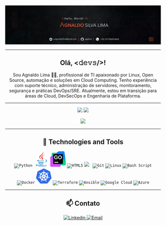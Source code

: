 <!-- Logo -->
<p align="center">
  <img src="/img/capa.webp" alt="Logo Agnaldo" width="800" />
</p>

---

<h2 align="center">Olá, <𝚍𝚎𝚟𝚜/>!</h2>

<p align="center">
Sou Agnaldo Lima 👨‍💻, profissional de TI apaixonado por Linux, Open Source, automação e soluções em Cloud Computing.  
Tenho experiência com suporte técnico, administração de servidores, monitoramento, segurança e práticas DevOps/SRE.  
Atualmente, estou em transição para áreas de Cloud, DevSecOps e Engenharia de Plataforma.
</p>

---

<div align="center">
  <!--<img height="180em" src="https://github-readme-stats.vercel.app/api?username=agslima&show_icons=true&theme=dracula" />
  <img height="180em" src="https://github-readme-stats.vercel.app/api/top-langs/?username=agslima&layout=compact&theme=dracula" />
  -->
  <img height="160em" src="https://github-readme-stats.vercel.app/api?username=agslima&show_icons=true&theme=great-gatsby">
  <img height="160em" src="https://github-readme-stats.vercel.app/api/top-langs/?username=agslima&layout=compact&theme=great-gatsby">
</div>

<br />

<div align="center">
  <img height="160em" src="https://github-readme-streak-stats.herokuapp.com?user=agslima&theme=great-gatsby" />
  <!--
  <img src="https://github-readme-streak-stats.herokuapp.com?user=agslima&theme=dracula" />
  -->
</div>

---

<h2 align="center">🧰 Technologies and Tools</h2>

<p align="center">
  <code><img height="50" src="https://cdn.jsdelivr.net/gh/devicons/devicon/icons/python/python-original.svg" title="Python"></code>
  <code><img height="50" src="https://github.com/devicons/devicon/blob/v2.17.0/icons/java/java-original.svg" title="Java"></code>
  <code><img height="50" src="https://github.com/devicons/devicon/blob/v2.17.0/icons/goland/goland-original.svg" title="Go"></code>
  <code><img height="50" src="https://cdn.jsdelivr.net/gh/devicons/devicon/icons/html5/html5-original.svg"   title="HTML5"></code>  
  <code><img height="50" src="https://upload.wikimedia.org/wikipedia/commons/thumb/9/9a/Visual_Studio_Code_1.35_icon.svg/1024px-Visual_Studio_Code_1.35_icon.svg.png" titles="Visual Studio"> </code>
  <code><img height="50" src="https://cdn.jsdelivr.net/gh/devicons/devicon/icons/git/git-original.svg" title="Git"></code>
  <code><img height="50" src="https://cdn.jsdelivr.net/gh/devicons/devicon/icons/linux/linux-original.svg" title="Linux"></code>
  <code><img height="50" src="https://cdn.jsdelivr.net/gh/devicons/devicon/icons/bash/bash-original.svg" title="Bash Script"></code>  
  <code><img height="50" src="https://cdn.jsdelivr.net/gh/devicons/devicon/icons/docker/docker-original.svg" title="Docker"></code>
  <code><img height="50" src="https://github.com/devicons/devicon/blob/v2.17.0/icons/kubernetes/kubernetes-original.svg" title="Kubernetes"></code>
  <code><img height="50" src="https://cdn.jsdelivr.net/gh/devicons/devicon/icons/terraform/terraform-original.svg" title="Terraform"></code>
  <code><img height="50" src="https://cdn.jsdelivr.net/gh/devicons/devicon/icons/ansible/ansible-original.svg" title="Ansible"></code>
  <code><img height="50" src="https://cdn.jsdelivr.net/gh/devicons/devicon/icons/googlecloud/googlecloud-original.svg" title="Google Cloud"></code>
  <code><img height="50" src="https://cdn.jsdelivr.net/gh/devicons/devicon/icons/azure/azure-original.svg" title="Azure"></code>
</p>

---

<h2 align="center">📫 Contato</h2>

<p align="center">
  <a href="https://www.linkedin.com/in/agslima/" target="blank">
    <img alt="Linkedin" src="https://img.shields.io/badge/-Agnaldo%20Lima-0e76a8?style=flat-square&logo=Linkedin&logoColor=white" />
  </a>
  <a href="mailto:a.agnaldosilva@gmail.com">
    <img alt="Email" src="https://img.shields.io/badge/-Email%20Me-d14836?style=flat-square&logo=Gmail&logoColor=white" />
  </a>
</p>
